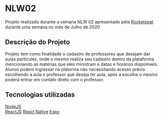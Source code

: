# NLW02

Projeto realizado durante a semana NLW 02 apresentado pela [Rocketseat](https://rocketseat.com.br/) durante uma semana no mês de Julho de 2020

## Descrição do Projeto

Projeto tem como finalidade o cadastro de professores que desejam dar aulas particules, onde o mesmo realiza seu cadastro dentro da plataforma mencionando as matérias que eles ministram e datas e horários dispoinveis.  
Alunos podem ingressar na platorma não necessitando acesso prévio escolhendo a aula e professor que deseja ter aula, após a escolha o mesmo poderá entrar em contato direto com o professor.

## Tecnologias utilizadas
[NodeJS](https://nodejs.org/en/)  
[ReactJS](https://pt-br.reactjs.org/)
[React Native](https://reactnative.dev/)
[Expo](https://reactnative.dev/)
